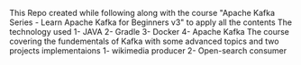 This Repo created while following along with  the course "Apache Kafka Series - Learn Apache Kafka for Beginners v3" to apply all the contents
    The technology used
        1- JAVA
        2- Gradle
        3- Docker
        4- Apache Kafka
The course covering the fundementals of Kafka with some advanced topics and two projects implementaions
    1- wikimedia producer
    2- Open-search consumer
